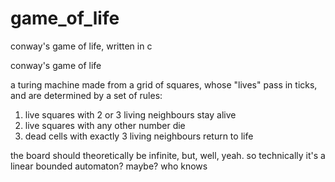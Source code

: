 # game_of_life
conway's game of life, written in c

conway's game of life

a turing machine made from a grid of squares, whose "lives" pass in ticks, and are determined by a set of rules:

1) live squares with 2 or 3 living neighbours stay alive
2) live squares with any other number die
3) dead cells with exactly 3 living neighbours return to life

the board should theoretically be infinite, but, well, yeah.
so technically it's a linear bounded automaton? maybe? who knows
